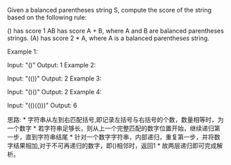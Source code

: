 Given a balanced parentheses string S, compute the score of the string based on the following rule:

() has score 1
AB has score A + B, where A and B are balanced parentheses strings.
(A) has score 2 * A, where A is a balanced parentheses string.
 

Example 1:

Input: "()"
Output: 1
Example 2:

Input: "(())"
Output: 2
Example 3:

Input: "()()"
Output: 2
Example 4:

Input: "(()(()))"
Output: 6


思路:
    * 字符串从左到右匹配括号,即记录左括号与右括号的个数，数量相等时，为一个数字
    * 若字符串足够长，则从上一个完整匹配的数字位置开始，继续递归第一步，直到字符串结尾
    * 针对一个数字字符串，内部递归，重复第一步，并将数字结果相加,对于不可再递归的数字，即()相邻时，返回1
    * 故两层递归即可完成解析。
